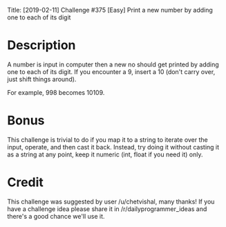 Title: [2019-02-11] Challenge #375 [Easy] Print a new number by adding one to each of its digit

# Description

A number is input in computer then a new no should get printed by adding one to each of its digit. If you encounter a 9, insert a 10 (don't carry over, just shift things around). 

For example, 998 becomes 10109.

# Bonus

This challenge is trivial to do if you map it to a string to iterate over the input, operate, and then cast it back. Instead, try doing it without casting it as a string at any point, keep it numeric (int, float if you need it) only.

# Credit

This challenge was suggested by user /u/chetvishal, many thanks! If you have a challenge idea please share it in /r/dailyprogrammer_ideas and there's a good chance we'll use it. 